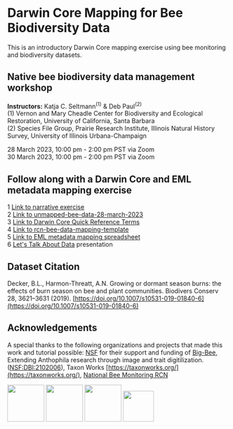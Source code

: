 
# Darwin Core Mapping for Bee Biodiversity Data
This is an introductory Darwin Core mapping exercise using bee monitoring and biodiversity datasets.

## Native bee biodiversity data management workshop

**Instructors:** Katja C. Seltmann<sup>(1)</sup> & Deb Paul<sup>(2)</sup><br />
(1) Vernon and Mary Cheadle Center for Biodiversity and Ecological Restoration, University of California, Santa Barbara <br />
(2) Species File Group, Prairie Research Institute, Illinois Natural History Survey, University of Illinois Urbana-Champaign <br />

  28 March 2023, 10:00 pm - 2:00 pm PST via Zoom <br />
  30 March 2023, 10:00 pm - 2:00 pm PST via Zoom
  
## Follow along with a Darwin Core and EML metadata mapping exercise
  1 [Link to narrative exercise](https://docs.google.com/document/d/1ORKuT5ug6OdRIaO_juLxAGQjn2Q3tZvDZAqtjWDZfVY/edit?usp=sharing)  
  2 [Link to unmapped-bee-data-28-march-2023](https://docs.google.com/spreadsheets/d/1hmYM39TAOxaPd6nWukubtZY14yZdBvq0P_FZWWwCHs0/edit?usp=sharing)  
  3 [Link to Darwin Core Quick Reference Terms](https://dwc.tdwg.org/terms/)  
  4 [Link to rcn-bee-data-mapping-template](https://docs.google.com/spreadsheets/d/1HfWM_7A4tH_OiUtwv8OriEfqvddXKS6iwZcC5q72T-E/edit?usp=sharing)  
  5 [Link to EML metadata mapping spreadsheet](https://docs.google.com/spreadsheets/d/1A0hKLyhiW_mvf1itQF8MJnzssdN3W-MC6c0QzaoK4Qg/edit?usp=sharing)  
  6 [Let's Talk About Data](https://docs.google.com/presentation/d/1GyrTBYeuxQ1ELJeqyV_dW6o3VXy4yuQOlc5fTAz1vO4/edit?usp=sharing) presentation

## Dataset Citation
Decker, B.L., Harmon-Threatt, A.N. Growing or dormant season burns: the effects of burn season on bee and plant communities. Biodivers Conserv 28, 3621–3631 (2019). [https://doi.org/10.1007/s10531-019-01840-6](https://doi.org/10.1007/s10531-019-01840-6)

## Acknowledgements
A special thanks to the following organizations and projects that made this work and tutorial possible:
[NSF](https://nsf.gov) for their support and funding of [Big-Bee](https://www.idigbio.org/wiki/index.php?title=TCN:_Extending_Anthophila_research_through_image_and_trait_digitization_(Big-Bee)&mobileaction=toggle_view_desktop), Extending Anthophila research through image and trait digitilization. ([NSF:DBI:2102006](https://www.nsf.gov/awardsearch/showAward?AWD_ID=2102006&HistoricalAwards=false)), Taxon Works [https://taxonworks.org/](https://taxonworks.org/), [National Bee Monitoring RCN](https://www.nativebeemonitoring.org)

<a href="https://www.idigbio.org/wiki/index.php?title=TCN:_Extending_Anthophila_research_through_image_and_trait_digitization_(Big-Bee)&mobileaction=toggle_view_desktop"><img src="https://www.idigbio.org/wiki/images/8/84/Big-Bee-logo-2022.png" class="inline-image" style="height: 6em;"></a>
<a href="https://nsf.gov"><img src="https://big-bee.ccber.ucsb.edu/images/NSF_4-Color_bitmap_Logo-small.png" class="inline-image" style="height: 6em;"></a> 
<a href="https://www.nativebeemonitoring.org"><img src="https://images.squarespace-cdn.com/content/v1/61faf397da49d61281536985/402817ce-8cdc-459a-b49a-6404dd190432/NationalNativeBee-Logo_Color_white+background.png" class="inline-image" style="height: 6em;"></a>
<a href="https://taxonworks.org/"><img src="https://user-images.githubusercontent.com/2990155/228132436-96898a5c-a80d-41db-864a-07202500c684.png" class="inline-image" style="height: 5em;"></a>
